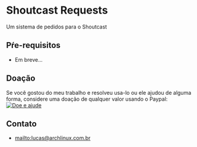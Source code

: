 # Shoutcast Requests
Um sistema de pedidos para o Shoutcast

## Pŕe-requisitos
* Em breve...

## Doação
Se você gostou do meu trabalho e resolveu usa-lo ou ele ajudou de alguma forma, considere uma doação de qualquer valor usando o Paypal:  
[![Doe e ajude](https://sistematico.github.io/img/doacao.png)](https://www.paypal.com/cgi-bin/webscr?cmd=_s-xclick&hosted_button_id=QCHXHH4NDDAVE)


## Contato
* <mailto:lucas@archlinux.com.br>
